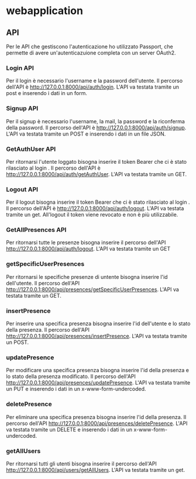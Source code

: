 # webapplication

## API
Per le API che gestiscono l'autenticazione ho utilizzato Passport, che permette di avere un'autenticazuione completa con un server OAuth2.

### Login API
Per il login è necessario l'username e la password dell'utente. Il percorso dell'API è http://127.0.0.1:8000/api/auth/login. L'API va testata tramite un post e inserendo i dati in un form.

### Signup API
Per il signup è necessario l'username, la mail, la password e la riconferma della password. Il percorso dell'API è http://127.0.0.1:8000/api/auth/signup. L'API va testata tramite un POST e inserendo i dati in un file JSON.

### GetAuthUser API
Per ritornarsi l'utente loggato bisogna inserire il token Bearer che ci è stato rilasciato al login . Il percorso dell'API è http://127.0.0.1:8000/api/auth/getAuthUser. L'API va testata tramite un GET.

### Logout API
Per il logout bisogna inserire il token Bearer che ci è stato rilasciato al login . Il percorso dell'API è http://127.0.0.1:8000/api/auth/logout. L'API va testata tramite un get. All'logout il token viene revocato e non è più utilizzabile.

### GetAllPresences API
Per ritornarsi tutte le presenze bisogna inserire il percorso dell'API http://127.0.0.1:8000/api/auth/logout. L'API va testata tramite un GET

### getSpecificUserPresences
Per ritornarsi le specifiche presenze di untente bisogna inserire l'id dell'utente. Il percorso dell'API http://127.0.0.1:8000/api/presences/getSpecificUserPresences. L'API va testata tramite un GET.

### insertPresence
Per inserire una specifica presenza bisogna inserire l'id dell'utente e lo stato della presenza. Il percorso dell'API http://127.0.0.1:8000/api/presences/insertPresence. L'API va testata tramite un POST.

### updatePresence
Per modificare una specifica presenza bisogna inserire l'id della presenza e lo stato della presenza modificato. Il percorso dell'API http://127.0.0.1:8000/api/presences/updatePresence. L'API va testata tramite un PUT e inserendo i dati in un x-www-form-undercoded.

### deletePresence 
Per eliminare una specifica presenza bisogna inserire l'id della presenza. Il percorso dell'API http://127.0.0.1:8000/api/presences/deletePresence. L'API va testata tramite un DELETE e inserendo i dati in un x-www-form-undercoded.

### getAllUsers
Per ritornarsi tutti gli utenti bisogna inserire il percorso dell'API http://127.0.0.1:8000/api/users/getAllUsers. L'API va testata tramite un get.

